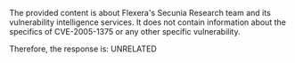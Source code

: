 The provided content is about Flexera's Secunia Research team and its vulnerability intelligence services. It does not contain information about the specifics of CVE-2005-1375 or any other specific vulnerability.

Therefore, the response is: UNRELATED